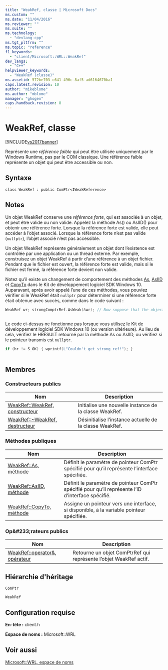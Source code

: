 ```yaml
---
title: "WeakRef, classe | Microsoft Docs"
ms.custom: ""
ms.date: "11/04/2016"
ms.reviewer: ""
ms.suite: ""
ms.technology: 
  - "devlang-cpp"
ms.tgt_pltfrm: ""
ms.topic: "reference"
f1_keywords: 
  - "client/Microsoft::WRL::WeakRef"
dev_langs: 
  - "C++"
helpviewer_keywords: 
  - "WeakRef (classe)"
ms.assetid: 572be703-c641-496c-8af5-ad6164670ba1
caps.latest.revision: 10
author: "mikeblome"
ms.author: "mblome"
manager: "ghogen"
caps.handback.revision: 8
---
```

# WeakRef, classe
[!INCLUDE[vs2017banner](../assembler/inline/includes/vs2017banner.md)]

Représente une *référence faible* qui peut être utilisée uniquement par le Windows Runtime, pas par le COM classique. Une référence faible représente un objet qui peut être accessible ou non.  
  
## Syntaxe  
  
```  
class WeakRef : public ComPtr<IWeakReference>  
```  
  
## Notes  
 Un objet WeakRef conserve une *référence forte*, qui est associée à un objet, et peut être valide ou non valide. Appelez la méthode As\(\) ou AsIID\(\) pour obtenir une référence forte. Lorsque la référence forte est valide, elle peut accéder à l’objet associé. Lorsque la référence forte n’est pas valide \(`nullptr`\), l’objet associé n’est pas accessible.  
  
 Un objet WeakRef représente généralement un objet dont l’existence est contrôlée par une application ou un thread externe. Par exemple, construisez un objet WeakRef à partir d’une référence à un objet fichier. Pendant que le fichier est ouvert, la référence forte est valide, mais si le fichier est fermé, la référence forte devient non valide.  
  
 Notez qu’il existe un changement de comportement des méthodes [As](../windows/weakref-as-method.md), [AsIID](../windows/weakref-asiid-method.md) et [CopyTo](../windows/weakref-copyto-method.md) dans le Kit de développement logiciel SDK Windows 10. Auparavant, après avoir appelé l’une de ces méthodes, vous pouviez vérifier si le WeakRef était `nullptr` pour déterminer si une référence forte était obtenue avec succès, comme dans le code suivant :  
  
```cpp  
WeakRef wr; strongComptrRef.AsWeak(&wr); // Now suppose that the object strongComPtrRef points to no longer exists // and the following code tries to get a strong ref from the weak ref: ComPtr<ISomeInterface> strongRef; HRESULT hr = wr.As(&strongRef); // This check won't work with the Windows 10 SDK version of the library. // Use the HRESULT from previous As() call instead. if(wr == nullptr) { wprintf(L"Couldn’t get strong ref!"); }  
  
```  
  
 Le code ci\-dessus ne fonctionne pas lorsque vous utilisez le Kit de développement logiciel SDK Windows 10 \(ou version ultérieure\). Au lieu de cela, vérifiez le HRESULT retourné par la méthode As ou AsIID, ou vérifiez si le pointeur transmis est `nullptr`.  
  
```cpp  
if (hr != S_OK) { wprintf(L"Couldn't get strong ref!"); }  
  
```  
  
## Membres  
  
### Constructeurs publics  
  
|Nom|Description|  
|---------|-----------------|  
|[WeakRef::WeakRef, constructeur](../windows/weakref-weakref-constructor.md)|Initialise une nouvelle instance de la classe WeakRef.|  
|[WeakRef::~WeakRef, destructeur](../windows/weakref-tilde-weakref-destructor.md)|Désinitialise l’instance actuelle de la classe WeakRef.|  
  
### Méthodes publiques  
  
|Nom|Description|  
|---------|-----------------|  
|[WeakRef::As, méthode](../windows/weakref-as-method.md)|Définit le paramètre de pointeur ComPtr spécifié pour qu’il représente l’interface spécifiée.|  
|[WeakRef::AsIID, méthode](../windows/weakref-asiid-method.md)|Définit le paramètre de pointeur ComPtr spécifié pour qu’il représente l’ID d’interface spécifié.|  
|[WeakRef::CopyTo, méthode](../windows/weakref-copyto-method.md)|Assigne un pointeur vers une interface, si disponible, à la variable pointeur spécifiée.|  
  
### Op&\#233;rateurs publics  
  
|Nom|Description|  
|---------|-----------------|  
|[WeakRef::operator&, opérateur](../windows/weakref-operator-ampersand-operator.md)|Retourne un objet ComPtrRef qui représente l’objet WeakRef actif.|  
  
## Hiérarchie d'héritage  
 `ComPtr`  
  
 `WeakRef`  
  
## Configuration requise  
 **En\-tête :** client.h  
  
 **Espace de noms :** Microsoft::WRL  
  
## Voir aussi  
 [Microsoft::WRL, espace de noms](../windows/microsoft-wrl-namespace.md)